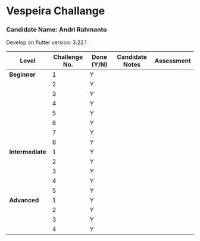 # Vespeira Challange

### Candidate Name: Andri Rahmanto

Develop on flutter version:  3.22.1

| Level       | Challenge No. | Done (Y/N) | Candidate Notes | Assessment |
|-------------|---------------|------------|-----------------|------------|
| **Beginner**| 1             |Y            |                 |            |
|             | 2             |Y            |                 |            |
|             | 3             |Y            |                 |            |
|             | 4             |Y            |                 |            |
|             | 5             |Y            |                 |            |
|             | 6             |Y            |                 |            |
|             | 7             |Y            |                 |            |
|             | 8             |Y            |                 |            |
| **Intermediate**| 1          |Y            |                 |            |
|             | 2             |Y            |                 |            |
|             | 3             |Y            |                 |            |
|             | 4             |Y            |                 |            |
|             | 5             |Y            |                 |            |
| **Advanced**| 1             |Y            |                 |            |
|             | 2             |Y            |                 |            |
|             | 3             |Y            |                 |            |
|             | 4             |Y            |                 |            |

